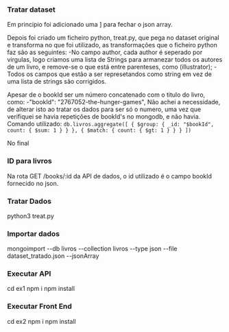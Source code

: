### Tratar dataset
Em principio foi adicionado uma \] para fechar o json array.

Depois foi criado um ficheiro python, treat.py, que pega no dataset original e transforma no que foi utilizado, as transformações que o ficheiro python faz são as seguintes:
-No campo author, cada author é seperado por virgulas, logo criamos uma lista de Strings para armanezar todos os autores de um livro, e remove-se o que está entre parenteses, como (illustrator);
-Todos os campos que estão a ser represetandos como string em vez de uma lista de strings são corrigidos.

Apesar de o bookId ser um número concatenado com o titulo do livro, como:
 -"bookId": "2767052-the-hunger-games",
Não achei a necessidade, de alterar isto ao tratar os dados para ser só o numero, uma vez que verifiquei se havia repetições de bookId's no mongodb, e não havia.
Comando utilizado:
``
db.livros.aggregate([
  { $group: { _id: "$bookId", count: { $sum: 1 } } },
  { $match: { count: { $gt: 1 } } }
])
``

No final

### ID para livros
Na rota GET /books/:id da API de dados, o id utilizado é o campo bookId fornecido no json.

### Tratar Dados
python3 treat.py

### Importar dados
mongoimport --db livros --collection livros --type json --file dataset_tratado.json --jsonArray

### Executar API
cd ex1
npm i
npm install

### Executar Front End
cd ex2
npm i
npm install
